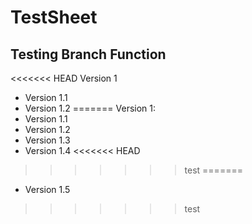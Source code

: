 # TestSheet
## Testing Branch Function

<<<<<<< HEAD
Version 1
- Version 1.1
- Version 1.2
=======
Version 1:
- Version 1.1
- Version 1.2
- Version 1.3
- Version 1.4
<<<<<<< HEAD
>>>>>>> test
=======
- Version 1.5
>>>>>>> test
